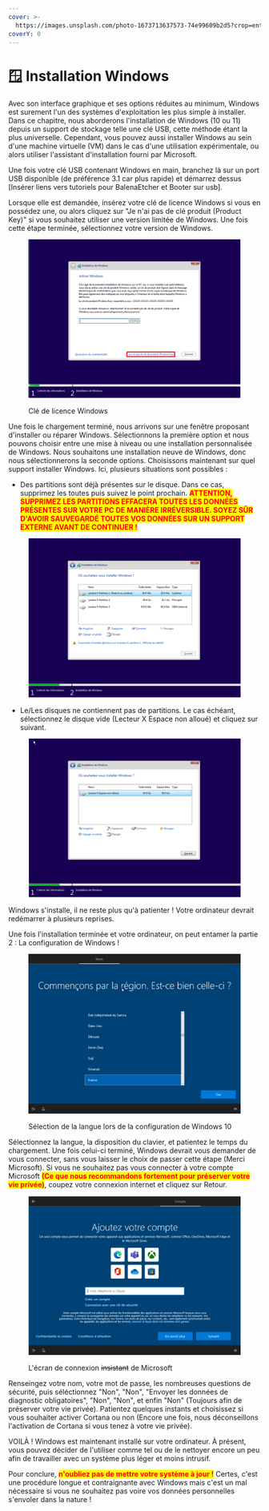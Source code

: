 ```yaml
---
cover: >-
  https://images.unsplash.com/photo-1673713637573-74e99609b2d5?crop=entropy&cs=tinysrgb&fm=jpg&ixid=MnwxOTcwMjR8MHwxfHJhbmRvbXx8fHx8fHx8fDE2NzYyOTI2MTQ&ixlib=rb-4.0.3&q=80
coverY: 0
---
```


# 🪟 Installation Windows

Avec son interface graphique et ses options réduites au minimum, Windows est surement l'un des systèmes d'exploitation les plus simple à installer. Dans ce chapitre, nous aborderons l'installation de Windows (10 ou 11) depuis un support de stockage telle une clé USB, cette méthode étant la plus universelle. Cependant, vous pouvez aussi installer Windows au sein d'une machine virtuelle (VM) dans le cas d'une utilisation expérimentale, ou alors utiliser l'assistant d'installation fourni par Microsoft.

Une fois votre clé USB contenant Windows en main, branchez là sur un port USB disponible (de préférence 3.1 car plus rapide) et démarrez dessus \[Insérer liens vers tutoriels pour BalenaEtcher et Booter sur usb].

Lorsque elle est demandée, insérez votre clé de licence Windows si vous en possédez une, ou alors cliquez sur "Je n'ai pas de clé produit (Product Key)" si vous souhaitez utiliser une version limitée de Windows. Une fois cette étape terminée, sélectionnez votre version de Windows.

<figure><img src="../../../.gitbook/assets/image (7).png" alt=""><figcaption><p>Clé de licence Windows</p></figcaption></figure>

Une fois le chargement terminé, nous arrivons sur une fenêtre proposant d'installer ou réparer Windows. Sélectionnons la première option et nous pouvons choisir entre une mise à niveau ou une installation personnalisée de Windows. Nous souhaitons une installation neuve de Windows, donc nous sélectionnerons la seconde options. Choisissons maintenant sur quel support installer Windows. Ici, plusieurs situations sont possibles :

* Des partitions sont déjà présentes sur le disque. Dans ce cas, supprimez les toutes puis suivez le point prochain. <mark style="color:red;">**ATTENTION, SUPPRIMEZ LES PARTITIONS EFFACERA TOUTES LES DONNÉES PRÉSENTES SUR VOTRE PC DE MANIÈRE IRRÉVERSIBLE. SOYEZ SÛR D'AVOIR SAUVEGARDÉ TOUTES VOS DONNÉES SUR UN SUPPORT EXTERNE AVANT DE CONTINUER !**</mark>

<figure><img src="../../../.gitbook/assets/image (1).png" alt=""><figcaption></figcaption></figure>

* Le/Les disques ne contiennent pas de partitions. Le cas échéant, sélectionnez le disque vide (Lecteur X Espace non alloué) et cliquez sur suivant.

<figure><img src="../../../.gitbook/assets/image.png" alt=""><figcaption></figcaption></figure>

Windows s'installe, il ne reste plus qu'à patienter ! Votre ordinateur devrait redémarrer à plusieurs reprises.

Une fois l'installation terminée et votre ordinateur, on peut entamer la partie 2 : La configuration de Windows !

<figure><img src="../../../.gitbook/assets/image (5).png" alt=""><figcaption><p>Sélection de la langue lors de la configuration de Windows 10</p></figcaption></figure>

Sélectionnez la langue, la disposition du clavier, et patientez le temps du chargement. Une fois celui-ci terminé, Windows devrait vous demander de vous connecter, sans vous laisser le choix de passer cette étape (Merci Microsoft). Si vous ne souhaitez pas vous connecter à votre compte Microsoft <mark style="color:red;">**(Ce que nous recommandons fortement pour préserver votre vie privée)**</mark>, coupez votre connexion internet et cliquez sur Retour.

<figure><img src="../../../.gitbook/assets/image (2).png" alt=""><figcaption><p>L'écran de connexion <del>insistant</del> de Microsoft</p></figcaption></figure>

Renseingez votre nom, votre mot de passe, les nombreuses questions de sécurité, puis séléctionnez "Non", "Non", "Envoyer les données de diagnostic obligatoires", "Non", "Non", et enfin "Non" (Toujours afin de préserver votre vie privée). Patientez quelques instants et choisissez si vous souhaiter activer Cortana ou non (Encore une fois, nous déconseillons l'activation de Cortana si vous tenez à votre vie privée).

VOILÀ ! Windows est maintenant installé sur votre ordinateur. À présent, vous pouvez décider de l'utiliser comme tel ou de le nettoyer encore un peu afin de travailler avec un système plus léger et moins intrusif.

Pour conclure, <mark style="color:red;">**n'oubliez pas de mettre votre système à jour !**</mark> Certes, c'est  une procédure longue et contraignante avec Windows mais c'est un mal nécessaire si vous ne souhaitez pas voire vos données personnelles s'envoler dans la nature !
